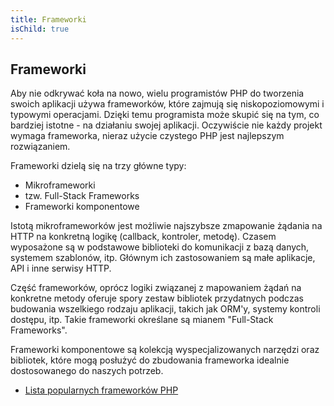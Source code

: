 ```yaml
---
title: Frameworki
isChild: true
---
```


## Frameworki

Aby nie odkrywać koła na nowo, wielu programistów PHP do tworzenia swoich aplikacji używa frameworków, które zajmują
się niskopoziomowymi i typowymi operacjami. Dzięki temu programista może skupić się na tym, co bardziej istotne - na
działaniu swojej aplikacji. Oczywiście nie każdy projekt wymaga frameworka, nieraz użycie czystego PHP jest najlepszym
rozwiązaniem.

Frameworki dzielą się na trzy główne typy:

* Mikroframeworki
* tzw. Full-Stack Frameworks
* Frameworki komponentowe

Istotą mikroframeworków jest możliwie najszybsze zmapowanie żądania na HTTP na konkretną logikę (callback, kontroler,
metodę). Czasem wyposażone są w podstawowe biblioteki do komunikacji z bazą danych, systemem szablonów, itp. Głównym
ich zastosowaniem są małe aplikacje, API i inne serwisy HTTP.

Część frameworków, oprócz logiki związanej z mapowaniem żądań na konkretne metody oferuje spory zestaw bibliotek
przydatnych podczas budowania wszelkiego rodzaju aplikacji, takich jak ORM'y, systemy kontroli dostępu, itp. Takie
frameworki określane są mianem "Full-Stack Frameworks".

Frameworki komponentowe są kolekcją wyspecjalizowanych narzędzi oraz bibliotek, które mogą posłużyć do zbudowania
frameworka idealnie dostosowanego do naszych potrzeb.

* [Lista popularnych frameworków PHP](https://github.com/codeguy/php-the-right-way/wiki/Frameworks)